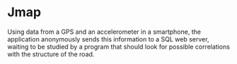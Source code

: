 # Jmap
Using data from a GPS and an accelerometer in a smartphone, the application anonymously sends this information to a SQL web server, waiting to be studied by a program that should look for possible correlations with the structure of the road.
